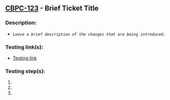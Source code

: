 ## [CBPC-123](https://paramount.atlassian.net/browse/CBPC-123) - Brief Ticket Title

### Description:

- _`Leave a brief description of the changes that are being introduced.`_

### Testing link(s):

- [Testing link](https://testinglink.com)

### Testing step(s):

1.
1.
1.
